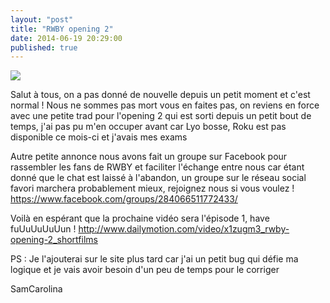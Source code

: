 ```yaml
---
layout: "post"
title: "RWBY opening 2"
date: 2014-06-19 20:29:00
published: true
---
```

![](https://i1.ytimg.com/vi/rpAfCxXctlY/maxresdefault.jpg)

Salut à tous, on a pas donné de nouvelle depuis un petit moment et c'est normal ! Nous ne sommes pas mort vous en faites pas, on reviens en force avec une petite trad pour l'opening 2 qui est sorti depuis un petit bout de temps, j'ai pas pu m'en occuper avant car Lyo bosse, Roku est pas disponible ce mois-ci et j'avais mes exams


Autre petite annonce nous avons fait un groupe sur Facebook pour rassembler les fans de RWBY et faciliter l'échange entre nous car étant donné que le chat est laissé à l'abandon, un groupe sur le réseau social favori marchera probablement mieux, rejoignez nous si vous voulez ! <https://www.facebook.com/groups/284066511772433/>

Voilà en espérant que la prochaine vidéo sera l'épisode 1, have fuUuUuUuUun ! <http://www.dailymotion.com/video/x1zugm3_rwby-opening-2_shortfilms>

PS : Je l'ajouterai sur le site plus tard car j'ai un petit bug qui défie ma logique et je vais avoir besoin d'un peu de temps pour le corriger

SamCarolina
